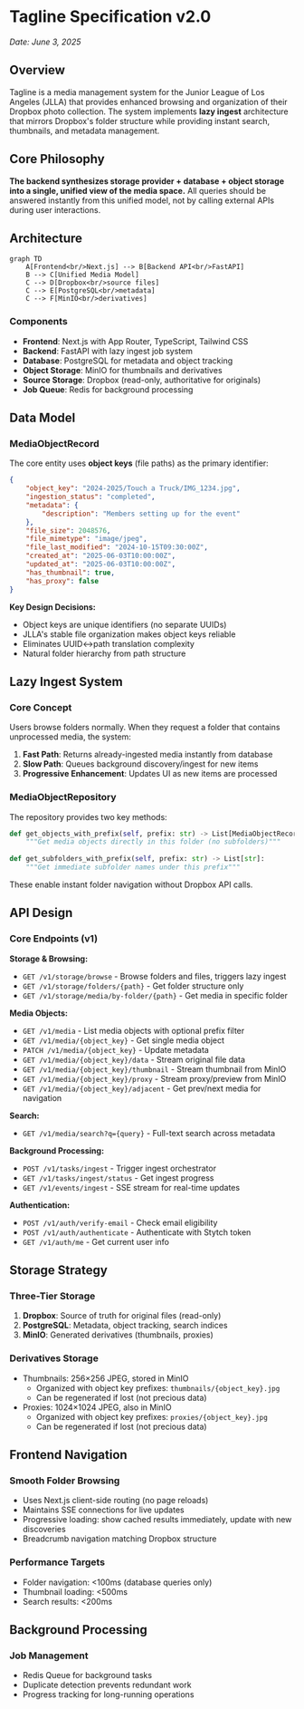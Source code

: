 # Tagline Specification v2.0
*Date: June 3, 2025*

## Overview

Tagline is a media management system for the Junior League of Los Angeles (JLLA) that provides enhanced browsing and organization of their Dropbox photo collection. The system implements **lazy ingest** architecture that mirrors Dropbox's folder structure while providing instant search, thumbnails, and metadata management.

## Core Philosophy

**The backend synthesizes storage provider + database + object storage into a single, unified view of the media space.** All queries should be answered instantly from this unified model, not by calling external APIs during user interactions.

## Architecture

```mermaid
graph TD
    A[Frontend<br/>Next.js] --> B[Backend API<br/>FastAPI]
    B --> C[Unified Media Model]
    C --> D[Dropbox<br/>source files]
    C --> E[PostgreSQL<br/>metadata]
    C --> F[MinIO<br/>derivatives]
```

### Components

- **Frontend**: Next.js with App Router, TypeScript, Tailwind CSS
- **Backend**: FastAPI with lazy ingest job system  
- **Database**: PostgreSQL for metadata and object tracking
- **Object Storage**: MinIO for thumbnails and derivatives
- **Source Storage**: Dropbox (read-only, authoritative for originals)
- **Job Queue**: Redis for background processing

## Data Model

### MediaObjectRecord

The core entity uses **object keys** (file paths) as the primary identifier:

```json
{
    "object_key": "2024-2025/Touch a Truck/IMG_1234.jpg",
    "ingestion_status": "completed",
    "metadata": {
        "description": "Members setting up for the event"
    },
    "file_size": 2048576,
    "file_mimetype": "image/jpeg",
    "file_last_modified": "2024-10-15T09:30:00Z",
    "created_at": "2025-06-03T10:00:00Z",
    "updated_at": "2025-06-03T10:00:00Z",
    "has_thumbnail": true,
    "has_proxy": false
}
```

**Key Design Decisions:**
- Object keys are unique identifiers (no separate UUIDs)
- JLLA's stable file organization makes object keys reliable
- Eliminates UUID↔path translation complexity
- Natural folder hierarchy from path structure

## Lazy Ingest System

### Core Concept
Users browse folders normally. When they request a folder that contains unprocessed media, the system:

1. **Fast Path**: Returns already-ingested media instantly from database
2. **Slow Path**: Queues background discovery/ingest for new items
3. **Progressive Enhancement**: Updates UI as new items are processed

### MediaObjectRepository

The repository provides two key methods:

```python
def get_objects_with_prefix(self, prefix: str) -> List[MediaObjectRecord]:
    """Get media objects directly in this folder (no subfolders)"""
    
def get_subfolders_with_prefix(self, prefix: str) -> List[str]:
    """Get immediate subfolder names under this prefix"""
```

These enable instant folder navigation without Dropbox API calls.

## API Design

### Core Endpoints (v1)

**Storage & Browsing:**
- `GET /v1/storage/browse` - Browse folders and files, triggers lazy ingest
- `GET /v1/storage/folders/{path}` - Get folder structure only  
- `GET /v1/storage/media/by-folder/{path}` - Get media in specific folder

**Media Objects:**
- `GET /v1/media` - List media objects with optional prefix filter
- `GET /v1/media/{object_key}` - Get single media object
- `PATCH /v1/media/{object_key}` - Update metadata
- `GET /v1/media/{object_key}/data` - Stream original file data
- `GET /v1/media/{object_key}/thumbnail` - Stream thumbnail from MinIO
- `GET /v1/media/{object_key}/proxy` - Stream proxy/preview from MinIO
- `GET /v1/media/{object_key}/adjacent` - Get prev/next media for navigation

**Search:**
- `GET /v1/media/search?q={query}` - Full-text search across metadata

**Background Processing:**
- `POST /v1/tasks/ingest` - Trigger ingest orchestrator
- `GET /v1/tasks/ingest/status` - Get ingest progress
- `GET /v1/events/ingest` - SSE stream for real-time updates

**Authentication:**
- `POST /v1/auth/verify-email` - Check email eligibility
- `POST /v1/auth/authenticate` - Authenticate with Stytch token
- `GET /v1/auth/me` - Get current user info

## Storage Strategy

### Three-Tier Storage
1. **Dropbox**: Source of truth for original files (read-only)
2. **PostgreSQL**: Metadata, object tracking, search indices  
3. **MinIO**: Generated derivatives (thumbnails, proxies)

### Derivatives Storage
- Thumbnails: 256×256 JPEG, stored in MinIO
    - Organized with object key prefixes: `thumbnails/{object_key}.jpg`
    - Can be regenerated if lost (not precious data)
- Proxies: 1024×1024 JPEG, also in MinIO
    - Organized with object key prefixes: `proxies/{object_key}.jpg`
    - Can be regenerated if lost (not precious data)

## Frontend Navigation

### Smooth Folder Browsing
- Uses Next.js client-side routing (no page reloads)
- Maintains SSE connections for live updates
- Progressive loading: show cached results immediately, update with new discoveries
- Breadcrumb navigation matching Dropbox structure

### Performance Targets
- Folder navigation: <100ms (database queries only)
- Thumbnail loading: <500ms  
- Search results: <200ms

## Background Processing

### Job Management
- Redis Queue for background tasks
- Duplicate detection prevents redundant work
- Progress tracking for long-running operations
